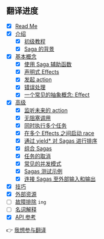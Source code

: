 ## 翻译进度

* [x] [Read Me](/README.md)
* [x] [介绍](/docs/introduction/README.md)
  * [x] [初级教程](/docs/introduction/BeginnerTutorial.md)
  * [x] [Saga 的背景](/docs/introduction/SagaBackground.md)
* [x] [基本概念](/docs/basics/README.md)
  * [x] [使用 Saga 辅助函数](/docs/basics/UsingSagaHelpers.md)
  * [x] [声明式 Effects](/docs/basics/DeclarativeEffects.md)
  * [x] [发起 action](/docs/basics/DispatchingActions.md)
  * [x] [错误处理](/docs/basics/ErrorHandling.md)
  * [x] [一个常见的抽象概念: Effect](/docs/basics/Effect.md)
* [x] [高级](/docs/advanced/README.md)
  * [x] [监听未来的 action](/docs/advanced/FutureActions.md)
  * [x] [无阻塞调用](/docs/advanced/NonBlockingCalls.md)
  * [x] [同时执行多个任务](/docs/advanced/RunningTasksInParallel.md)
  * [x] [在多个 Effects 之间启动 race](/docs/advanced/RacingEffects.md)
  * [x] [通过 yield* 对 Sagas 进行排序](/docs/advanced/SequencingSagas.md)
  * [x] [组合 Sagas](/docs/advanced/ComposingSagas.md)
  * [x] [任务的取消](/docs/advanced/TaskCancellation.md)
  * [x] [常见的并发模式](/docs/advanced/Concurrency.md)
  * [x] [Sagas 测试示例](/docs/advanced/Testing.md)
  * [x] [连接 Sagas 至外部输入和输出](/docs/advanced/UsingRunSaga.md)
* [x] [技巧](/docs/recipes/README.md)
* [x] [外部资源](/docs/ExternalResources.md)
* [ ] [故障排除](/docs/Troubleshooting.md) `ing`
* [ ] [名词解释](/docs/Glossary.md)
* [x] [API 参考](/docs/api/README.md)

:point_right: [我想参与翻译](https://github.com/superRaytin/redux-saga-in-chinese/issues/3)
